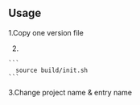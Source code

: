 ## Usage

  1.Copy one version file

  2.
    ```
      source build/init.sh
    ```

  3.Change project name & entry name
